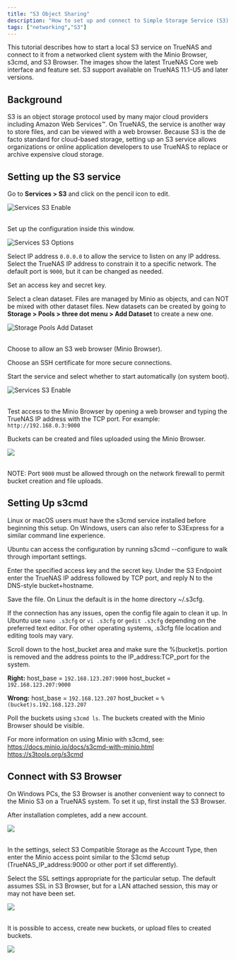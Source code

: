 ```yaml
---
title: "S3 Object Sharing"
description: "How to set up and connect to Simple Storage Service (S3) object storage."
tags: ["networking","S3"]
---
```


This tutorial describes how to start a local S3 service on TrueNAS and connect to it from a networked client system with the Minio Browser, s3cmd, and S3 Browser. The images show the latest TrueNAS Core web interface and feature set. S3 support available on TrueNAS 11.1-U5 and later versions.

## Background

S3 is an object storage protocol used by many major cloud providers including Amazon Web Services™. On TrueNAS, the service is another way to store files, and can be viewed with a web browser. Because S3 is the de facto standard for cloud-based storage, setting up an S3 service allows organizations or online application developers to use TrueNAS to replace or archive expensive cloud storage.  

## Setting up the S3 service

Go to **Services > S3** and click on the pencil icon to edit.

![Services S3 Enable](/images/CORE/12.0/ServicesS3Enable.png "Services S3 Enable")<br><br>

Set up the configuration inside this window.

![Services S3 Options](/images/CORE/12.0/ServicesS3Options.png "Services S3 Options")

Select IP address `0.0.0.0` to allow the service to listen on any IP address. Select the TrueNAS IP address to constrain it to a specific network.
The default port is `9000`, but it can be changed as needed.

Set an access key and secret key.

Select a clean dataset. Files are managed by Minio as objects, and can NOT be mixed with other dataset files. New datasets can be created by going to **Storage > Pools > three dot menu > Add Dataset** to create a new one.

![Storage Pools Add Dataset](/images/CORE/12.0/StoragePoolsAddDataset.png "Storage Pools Add Dataset")<br><br>

Choose to allow an S3 web browser (Minio Browser).

Choose an SSH certificate for more secure connections.

Start the service and select whether to start automatically (on system boot). 

![Services S3 Enable](/images/CORE/12.0/ServicesS3Enable.png "Services S3 Enable")<br><br>

Test access to the Minio Browser by opening a web browser and typing the TrueNAS IP address with the TCP port. For example: `http://192.168.0.3:9000`

Buckets can be created and files uploaded using the Minio Browser.

<img src="/images/S3-MinIOBrowser.png"><br><br>

NOTE: Port `9000` must be allowed through on the network firewall to permit bucket creation and file uploads.

## Setting Up s3cmd

Linux or macOS users must have the s3cmd service installed before beginning this setup. On Windows, users can also refer to S3Express for a similar command line experience. 

Ubuntu can access the configuration by running s3cmd --configure to walk through important settings.

Enter the specified access key and the secret key. Under the S3 Endpoint enter the TrueNAS IP address followed by TCP port, and reply N to the DNS-style bucket+hostname. 

Save the file. On Linux the default is in the home directory <file>~/.s3cfg</file>.

If the connection has any issues, open the config file again to clean it up. In Ubuntu use `nano .s3cfg` or `vi .s3cfg` or `gedit .s3cfg` depending on the preferred text editor. For other operating systems, .s3cfg file location and editing tools may vary. 

Scroll down to the host_bucket area and make sure the %(bucket)s. portion is removed and the address points to the IP_address:TCP_port for the system.

**Right:**
host_base = `192.168.123.207:9000`
host_bucket = `192.168.123.207:9000`

**Wrong:**
host_base = `192.168.123.207`
host_bucket = `%(bucket)s.192.168.123.207`

Poll the buckets using `s3cmd ls`. The buckets created with the Minio Browser should be visible.

For more information on using Minio with s3cmd, see: https://docs.minio.io/docs/s3cmd-with-minio.html 
https://s3tools.org/s3cmd 

## Connect with S3 Browser

On Windows PCs, the S3 Browser is another convenient way to connect to the Minio S3 on a TrueNAS system. To set it up, first install the S3 Browser. 

After installation completes, add a new account. 

<img src="/images/S3-Explore.png"><br><br>

In the settings, select S3 Compatible Storage as the Account Type, then enter the Minio access point similar to the S3cmd setup (TrueNAS_IP_address:9000 or other port if set differently).  

Select the SSL settings appropriate for the particular setup. The default assumes SSL in S3 Browser, but for a LAN attached session, this may or may not have been set.

<img src="/images/S3-ExploreAccount.png"><br><br>

It is possible to access, create new buckets, or upload files to created buckets.

<img src="/images/S3-ExploreBrowse.png"><br><br>
